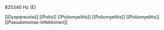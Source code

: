 825340 Hz (E)

[[Dyspareunie]]
[[Polio]]
[[Poliomyelitis]]
[[Poliomyelitis]]
[[Poliomyelitis]]
[[Pseudomonas-Infektionen]]